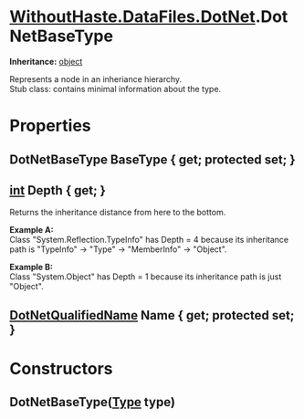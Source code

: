 # [WithoutHaste.DataFiles.DotNet](TableOfContents.WithoutHaste.DataFiles.DotNet.md).DotNetBaseType

**Inheritance:** [object](https://docs.microsoft.com/en-us/dotnet/api/system.object)  

Represents a node in an inheriance hierarchy.  
Stub class: contains minimal information about the type.  

# Properties

## DotNetBaseType BaseType { get; protected set; }

## [int](https://docs.microsoft.com/en-us/dotnet/api/system.int32) Depth { get; }

Returns the inheritance distance from here to the bottom.  

**Example A:**  
Class "System.Reflection.TypeInfo" has Depth = 4 because its inheritance path is "TypeInfo" -&gt; "Type" -&gt; "MemberInfo" -&gt; "Object".  

**Example B:**  
Class "System.Object" has Depth = 1 because its inheritance path is just "Object".  

## [DotNetQualifiedName](WithoutHaste.DataFiles.DotNet.DotNetQualifiedName.md) Name { get; protected set; }

# Constructors

## DotNetBaseType([Type](https://docs.microsoft.com/en-us/dotnet/api/system.type) type)

